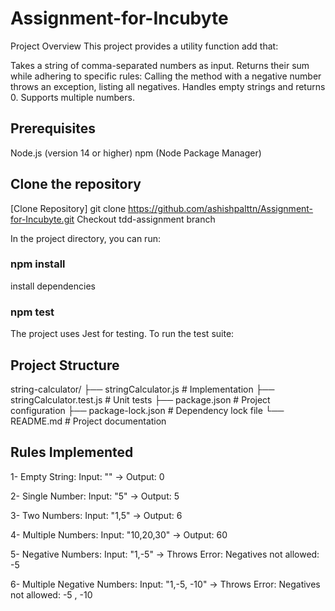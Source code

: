 # Assignment-for-Incubyte
Project Overview
This project provides a utility function add that:

Takes a string of comma-separated numbers as input.
Returns their sum while adhering to specific rules:
Calling the method with a negative number throws an exception, listing all negatives.
Handles empty strings and returns 0.
Supports multiple numbers.

## Prerequisites
Node.js (version 14 or higher)
npm (Node Package Manager)

## Clone the repository
[Clone Repository] 
git clone https://github.com/ashishpalttn/Assignment-for-Incubyte.git
Checkout tdd-assignment branch

In the project directory, you can run:
### npm install
install dependencies


### npm test
The project uses Jest for testing. To run the test suite:

## Project Structure
string-calculator/
├── stringCalculator.js          # Implementation
├── stringCalculator.test.js     # Unit tests
├── package.json                 # Project configuration
├── package-lock.json            # Dependency lock file
└── README.md                    # Project documentation

## Rules Implemented
1- Empty String:
Input: "" → Output: 0

2- Single Number:
Input: "5" → Output: 5

3- Two Numbers:
Input: "1,5" → Output: 6

4- Multiple Numbers:
Input: "10,20,30" → Output: 60

5- Negative Numbers:
Input: "1,-5" → Throws Error: Negatives not allowed: -5

6- Multiple Negative Numbers:
Input: "1,-5, -10" → Throws Error: Negatives not allowed: -5 , -10

